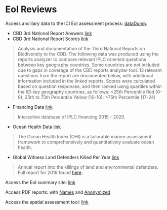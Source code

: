 # EoI Reviews

Access ancillary data to the ICI EoI assessment process: [dataDump](https://github.com/inclusiveconservationinitiative/ICIReview/tree/master/dataDump).
- CBD 3rd National Report Answers [link](https://github.com/inclusiveconservationinitiative/ICIReview/blob/master/dataDump/CBD_3rd_National_Report_Answers.xlsx?raw=true)
- CBD 3rd National Report Scores [link](https://github.com/inclusiveconservationinitiative/ICIReview/blob/master/dataDump/CBD_3rd_National_Report_Scores.xlsx?raw=true)
>Analysis and documentation of the Third National Reports on Biodiversity to the CBD. The following data was produced using the reports analyzer to compare relevant IPLC oriented questions between key geography countries. Some countries are not included due to gaps in coverage of the CBD reports analyzer tool.
13 relevant questions from the report are documented below, with additional information included in the linked reports. Scores were calculated based on question responses, and then ranked using quartiles within the ICI key geography countries, as follows:
<25th Percentile Red (0-9); 25th to 75th Percentile Yellow (10-16); >75th Percentile (17-24)

- Financing Data [link](https://indufor.shinyapps.io/ICI_Financing/)
> Interactive database of IPLC financing 2015 - 2020.
- Ocean Health Data [link](http://ohi-science.org/ohi-global/scores.html)
> The Ocean Health Index (OHI) is a tailorable marine assessment framework to comprehensively and quantitatively evaluate ocean health.
- Global Witness Land Defenders Killed Per Year [link](https://github.com/inclusiveconservationinitiative/ICIReview/blob/master/dataDump/Global_Witness_Land_Defenders_Killed.xlsx?raw=true)
> Annual report into the killings of land and environmental defenders. Full report for 2019 found [here](https://www.globalwitness.org/en/campaigns/environmental-activists/defending-tomorrow/).

Access the EoI summary site: [link](https://inclusiveconservationinitiative.github.io/ICIReview/index.html)

Access PDF reports: with [Names](https://github.com/inclusiveconservationinitiative/ICIReview/tree/master/docs/Reports/Named) and [Anonymized](https://github.com/inclusiveconservationinitiative/ICIReview/tree/master/docs/Reports/Anonymized)

Access the spatial assessment tool: [link](https://ici.resilienceatlas.org/map?tab=layers&layers=%5B%5D&center=lat%3D3.8642546157214084%26lng%3D47.28515625000001)